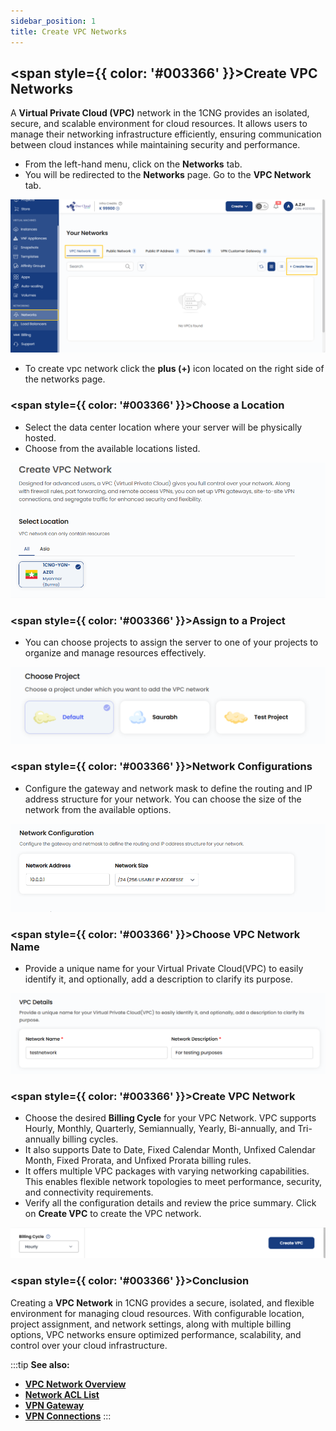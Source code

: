 ```yaml
---
sidebar_position: 1
title: Create VPC Networks
---
```


## <span style={{ color: '#003366' }}>Create VPC Networks</span>

A **Virtual Private Cloud (VPC)** network in the 1CNG provides an isolated, secure, and scalable environment for cloud resources. It allows users to manage their networking infrastructure efficiently, ensuring communication between cloud instances while maintaining security and performance.

- From the left-hand menu, click on the **Networks** tab.
- You will be redirected to the **Networks** page. Go to the **VPC Network** tab.

![alt text](images/vpc-create-network.png)

- To create vpc network click the **plus (+)** icon located on the right side of the networks page.

### <span style={{ color: '#003366' }}>Choose a Location</span>

- Select the data center location where your server will be physically hosted.
- Choose from the available locations listed.

![alt text](images/vpc-select-location.png)

### <span style={{ color: '#003366' }}>Assign to a Project</span>

- You can choose projects to assign the server to one of your projects to organize and manage resources effectively.

![alt text](images/vpc-choose-project.png)

### <span style={{ color: '#003366' }}>Network Configurations</span>

- Configure the gateway and network mask to define the routing and IP address structure for your network. You can choose the size of the network from the available options.

![alt text](images/vpc-network-configuration.png)

### <span style={{ color: '#003366' }}>Choose VPC Network Name</span>

- Provide a unique name for your Virtual Private Cloud(VPC) to easily identify it, and optionally, add a description to clarify its purpose.

![alt text](images/vpc-detail.png)

### <span style={{ color: '#003366' }}>Create VPC Network</span>

- Choose the desired **Billing Cycle** for your VPC Network. VPC supports Hourly, Monthly, Quarterly, Semiannually, Yearly, Bi-annually, and Tri-annually billing cycles. 
- It also supports Date to Date, Fixed Calendar Month, Unfixed Calendar Month, Fixed Prorata, and Unfixed Prorata billing rules.
- It offers multiple VPC packages with varying networking capabilities. This enables flexible network topologies to meet performance, security, and connectivity requirements.
- Verify all the configuration details and review the price summary. Click on **Create VPC** to create the VPC network.    

![alt text](images/vpc-billing-circle.png)

### <span style={{ color: '#003366' }}>Conclusion</span>

Creating a **VPC Network** in 1CNG provides a secure, isolated, and flexible environment for managing cloud resources. With configurable location, project assignment, and network settings, along with multiple billing options, VPC networks ensure optimized performance, scalability, and control over your cloud infrastructure.

:::tip
**See also:**  
- **[VPC Network Overview](./Network%20Overview.md)**
- **[Network ACL List](./Network%20ACL%20List.md)**
- **[VPN Gateway](./Site%20VPN.md)**
- **[VPN Connections](./VPN%20Connection.md)**
:::



